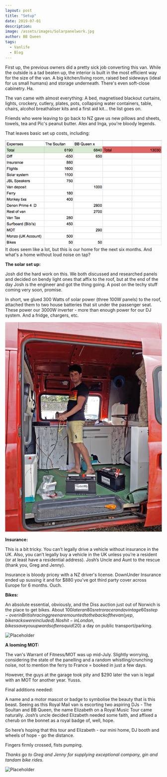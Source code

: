 ```yaml
---
layout: post
title: "Setup"
date: 2019-07-01
description:
image: /assets/images/Solarpanelwork.jpg
author: BB Queen
tags: 
  - Vanlife
  - Blog
---
```


First up, the previous owners did a pretty sick job converting this van. While the outside is a tad beaten up, the interior is built in the most efficient way for the size of the van. A big kitchen/living room, raised bed sideways (ideal for us small humans) and storage underneath. There's even soft-close cabinetry. Ha.

The van came with almost everything: A bed, magnetised blackout curtains, lights, crockery, cutlery, plates, pots, collapsing water containers, table, chairs, alcohol breathaliser kits and a first aid kit... the list goes on. 

Friends who were leaving to go back to NZ gave us new pillows and sheets, towels, tea and Pic's peanut butter. Alex and Inga, you're bloody legends.

That leaves basic set up costs, including:

![Placeholder](/assets/images/VanLifeSetUpCosts.jpg)
It does seem like a lot, but this is our home for the next six months. And what's a home without loud noise on tap?


**The solar set up:**

Josh did the hard work on this. We both discussed and researched panels and decided on bendy light ones that affix to the roof, but at the end of the day Josh is the engineer and got the thing going. A post on the techy stuff coming very soon, promise. 

In short, we glued 300 Watts of solar power (three 100W panels) to the roof, attached them to two house batteries that sit under the passenger seat. These power our 3000W inverter - more than enough power for our DJ system. And a fridge, chargers, etc.

![Placeholder](/assets/images/working.jpg)


**Insurance:**

This is a bit tricky. You can’t legally drive a vehicle without insurance in the UK. Also, you can’t legally buy a vehicle in the UK unless you’re a resident (or at least have a residential address). Josh’s Uncle and Aunt to the rescue (thank you, Greg and Jenny).

Insurance is bloody pricey with a NZ driver's license. DownUnder Insurance ended up sussing it and for $880 you've got third party cover across Europe for 6 months. Ouch.

**Bikes:**

An absolute essential, obviously, and the Diss auction just out of Norwich is the place to get bikes. About $100 later an 80s retro racer and a vintage 60s step-over in British racing green are mounted to the back of the van (yep, bike racks were included). No shit - in London, bikes save you upwards of ten squid ($20) a day on public transport/parking.

![Placeholder](/assets/images/happybikebibi.jpg)


**A looming MOT:**

The van's Warrant of Fitness/MOT was up mid-July. Slightly worrying, considering the state of the panelling and a random whistling/crunching noise, not to mention the ferry to France = booked in just a few days.

However, the guys at the garage took pity and $290 later the van is legal with an MOT for another year. Yusss.

Final additions needed: 

A name and a motor mascot or badge to symbolise the beauty that is this beast. Seeing as this Royal Mail van is escorting two aspiring DJs - The Soultan and BB Queen, the name Elizabeth on a Royal Music Tour came naturally. Josh’s uncle decided Elizabeth needed some faith, and affixed a cherub on the bonnet as a royal badge of, well, hope. 

So here’s hoping that this tour and Elizabeth - our mini home, DJ booth and wheels of hope - go the distance.

Fingers firmly crossed, fists pumping.


*Thanks go to Greg and Jenny for supplying exceptional company, gin and tandam bike rides.*

![Placeholder](/assets/images/joshdj.jpg#full)
